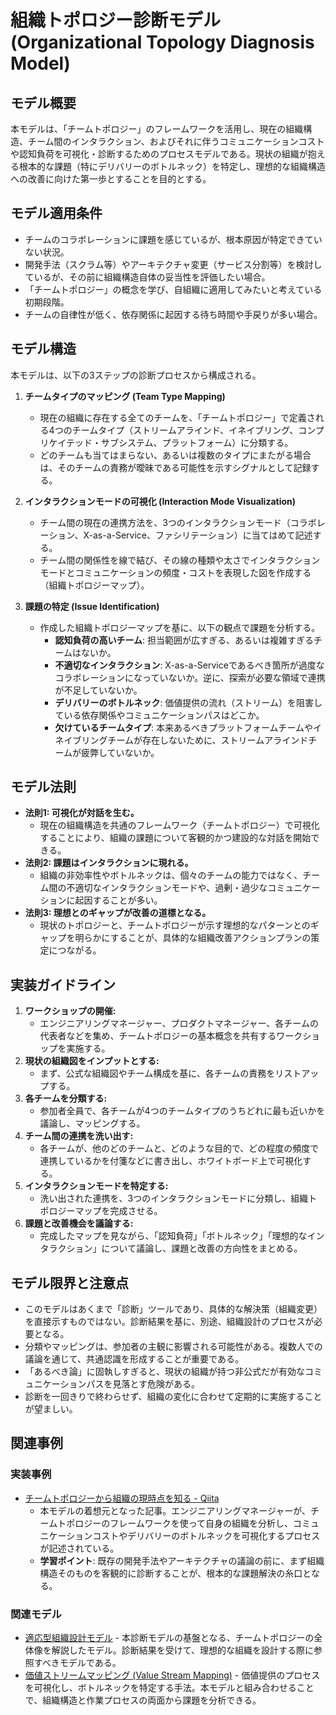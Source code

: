 # 組織トポロジー診断モデル (Organizational Topology Diagnosis Model)

## モデル概要
本モデルは、「チームトポロジー」のフレームワークを活用し、現在の組織構造、チーム間のインタラクション、およびそれに伴うコミュニケーションコストや認知負荷を可視化・診断するためのプロセスモデルである。現状の組織が抱える根本的な課題（特にデリバリーのボトルネック）を特定し、理想的な組織構造への改善に向けた第一歩とすることを目的とする。

## モデル適用条件
- チームのコラボレーションに課題を感じているが、根本原因が特定できていない状況。
- 開発手法（スクラム等）やアーキテクチャ変更（サービス分割等）を検討しているが、その前に組織構造自体の妥当性を評価したい場合。
- 「チームトポロジー」の概念を学び、自組織に適用してみたいと考えている初期段階。
- チームの自律性が低く、依存関係に起因する待ち時間や手戻りが多い場合。

## モデル構造
本モデルは、以下の3ステップの診断プロセスから構成される。

1.  **チームタイプのマッピング (Team Type Mapping)**
    -   現在の組織に存在する全てのチームを、「チームトポロジー」で定義される4つのチームタイプ（ストリームアラインド、イネイブリング、コンプリケイテッド・サブシステム、プラットフォーム）に分類する。
    -   どのチームも当てはまらない、あるいは複数のタイプにまたがる場合は、そのチームの責務が曖昧である可能性を示すシグナルとして記録する。

2.  **インタラクションモードの可視化 (Interaction Mode Visualization)**
    -   チーム間の現在の連携方法を、3つのインタラクションモード（コラボレーション、X-as-a-Service、ファシリテーション）に当てはめて記述する。
    -   チーム間の関係性を線で結び、その線の種類や太さでインタラクションモードとコミュニケーションの頻度・コストを表現した図を作成する（組織トポロジーマップ）。

3.  **課題の特定 (Issue Identification)**
    -   作成した組織トポロジーマップを基に、以下の観点で課題を分析する。
        -   **認知負荷の高いチーム**: 担当範囲が広すぎる、あるいは複雑すぎるチームはないか。
        -   **不適切なインタラクション**: X-as-a-Serviceであるべき箇所が過度なコラボレーションになっていないか。逆に、探索が必要な領域で連携が不足していないか。
        -   **デリバリーのボトルネック**: 価値提供の流れ（ストリーム）を阻害している依存関係やコミュニケーションパスはどこか。
        -   **欠けているチームタイプ**: 本来あるべきプラットフォームチームやイネイブリングチームが存在しないために、ストリームアラインドチームが疲弊していないか。

## モデル法則
- **法則1: 可視化が対話を生む。**
  -   現在の組織構造を共通のフレームワーク（チームトポロジー）で可視化することにより、組織の課題について客観的かつ建設的な対話を開始できる。
- **法則2: 課題はインタラクションに現れる。**
  -   組織の非効率性やボトルネックは、個々のチームの能力ではなく、チーム間の不適切なインタラクションモードや、過剰・過少なコミュニケーションに起因することが多い。
- **法則3: 理想とのギャップが改善の道標となる。**
  -   現状のトポロジーと、チームトポロジーが示す理想的なパターンとのギャップを明らかにすることが、具体的な組織改善アクションプランの策定につながる。

## 実装ガイドライン
1.  **ワークショップの開催:**
    -   エンジニアリングマネージャー、プロダクトマネージャー、各チームの代表者などを集め、チームトポロジーの基本概念を共有するワークショップを実施する。
2.  **現状の組織図をインプットとする:**
    -   まず、公式な組織図やチーム構成を基に、各チームの責務をリストアップする。
3.  **各チームを分類する:**
    -   参加者全員で、各チームが4つのチームタイプのうちどれに最も近いかを議論し、マッピングする。
4.  **チーム間の連携を洗い出す:**
    -   各チームが、他のどのチームと、どのような目的で、どの程度の頻度で連携しているかを付箋などに書き出し、ホワイトボード上で可視化する。
5.  **インタラクションモードを特定する:**
    -   洗い出された連携を、3つのインタラクションモードに分類し、組織トポロジーマップを完成させる。
6.  **課題と改善機会を議論する:**
    -   完成したマップを見ながら、「認知負荷」「ボトルネック」「理想的なインタラクション」について議論し、課題と改善の方向性をまとめる。

## モデル限界と注意点
- このモデルはあくまで「診断」ツールであり、具体的な解決策（組織変更）を直接示すものではない。診断結果を基に、別途、組織設計のプロセスが必要となる。
- 分類やマッピングは、参加者の主観に影響される可能性がある。複数人での議論を通じて、共通認識を形成することが重要である。
- 「あるべき論」に固執しすぎると、現状の組織が持つ非公式だが有効なコミュニケーションパスを見落とす危険がある。
- 診断を一回きりで終わらせず、組織の変化に合わせて定期的に実施することが望ましい。

## 関連事例

### 実装事例
- [チームトポロジーから組織の現時点を知る - Qiita](https://qiita.com/darquro/items/5c1fa035352170fcd5fc)
  -   本モデルの着想元となった記事。エンジニアリングマネージャーが、チームトポロジーのフレームワークを使って自身の組織を分析し、コミュニケーションコストやデリバリーのボトルネックを可視化するプロセスが記述されている。
  -   **学習ポイント**: 既存の開発手法やアーキテクチャの議論の前に、まず組織構造そのものを客観的に診断することが、根本的な課題解決の糸口となる。

### 関連モデル
- [適応型組織設計モデル](./knowledge/02_Container/Organization/適応型組織設計モデル.md) - 本診断モデルの基盤となる、チームトポロジーの全体像を解説したモデル。診断結果を受けて、理想的な組織を設計する際に参照すべきモデルである。
- [価値ストリームマッピング (Value Stream Mapping)](https://www.lucidchart.com/ja/blog/what-is-value-stream-mapping) - 価値提供のプロセスを可視化し、ボトルネックを特定する手法。本モデルと組み合わせることで、組織構造と作業プロセスの両面から課題を分析できる。
